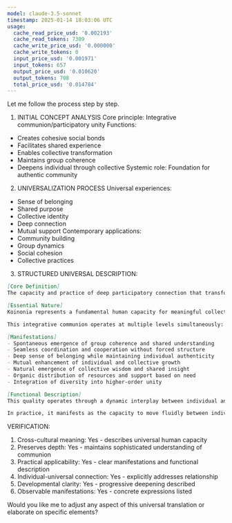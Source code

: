 ```yaml
---
model: claude-3.5-sonnet
timestamp: 2025-01-14 18:03:06 UTC
usage:
  cache_read_price_usd: '0.002193'
  cache_read_tokens: 7309
  cache_write_price_usd: '0.000000'
  cache_write_tokens: 0
  input_price_usd: '0.001971'
  input_tokens: 657
  output_price_usd: '0.010620'
  output_tokens: 708
  total_price_usd: '0.014784'
---
```


Let me follow the process step by step.

1. INITIAL CONCEPT ANALYSIS
Core principle: Integrative communion/participatory unity
Functions: 
- Creates cohesive social bonds
- Facilitates shared experience
- Enables collective transformation
- Maintains group coherence
- Deepens individual through collective
Systemic role: Foundation for authentic community

2. UNIVERSALIZATION PROCESS
Universal experiences:
- Sense of belonging
- Shared purpose
- Collective identity
- Deep connection
- Mutual support
Contemporary applications:
- Community building
- Group dynamics
- Social cohesion
- Collective practices

3. STRUCTURED UNIVERSAL DESCRIPTION:

```markdown
[Core Definition]
The capacity and practice of deep participatory connection that transforms individual experience through authentic collective engagement, creating a shared field of meaning, purpose, and mutual support that transcends yet enriches individual identity while fostering collective wisdom and growth.

[Essential Nature]
Koinonia represents a fundamental human capacity for meaningful collective experience that goes beyond mere social interaction or group membership. It describes the emergence of a genuine shared field of experience where individuals participate in something larger than themselves without losing their unique identity. This quality manifests as both a state of being and an active practice, combining receptivity to collective wisdom with conscious contribution to group wellbeing.

This integrative communion operates at multiple levels simultaneously: physical presence and shared activity, emotional resonance and mutual support, shared meaning-making and purpose, and participation in collective insight and understanding. It represents the human capacity to transcend individual limitations through authentic community while enhancing rather than diminishing individual development.

[Manifestations]
- Spontaneous emergence of group coherence and shared understanding
- Seamless coordination and cooperation without forced structure
- Deep sense of belonging while maintaining individual authenticity
- Mutual enhancement of individual and collective growth
- Natural emergence of collective wisdom and shared insight
- Organic distribution of resources and support based on need
- Integration of diversity into higher-order unity

[Functional Description]
This quality operates through a dynamic interplay between individual and collective dimensions of human experience. It requires both active participation and receptive openness, creating a field of shared meaning and purpose that enhances individual development while fostering collective wisdom. The process involves progressive deepening of trust, understanding, and mutual support, leading to increasingly sophisticated forms of collective functioning.

In practice, it manifests as the capacity to move fluidly between individual and collective modes of being, contributing uniquely while remaining open to collective wisdom. This creates self-organizing systems of mutual support and shared understanding, where individual growth and collective development become mutually enhancing rather than competing forces. The result is authentic community that preserves and enhances individual uniqueness while enabling access to collective resources and wisdom.
```

VERIFICATION:
1. Cross-cultural meaning: Yes - describes universal human capacity
2. Preserves depth: Yes - maintains sophisticated understanding of communion
3. Practical applicability: Yes - clear manifestations and functional description
4. Individual-universal connection: Yes - explicitly addresses relationship
5. Developmental clarity: Yes - progressive deepening described
6. Observable manifestations: Yes - concrete expressions listed

Would you like me to adjust any aspect of this universal translation or elaborate on specific elements?